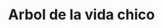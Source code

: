 ---
title: Arbol de la vida chico
date: 
draft: false

# descripcion
description : Dije de plata

materials: Plata 925

color: Plateado

dimensions: 2cm

code: 02-14-0222

type: "Dijes"

categories: []

# Images
# first image will be shown in the product page
images:
  # - image: "images/path_to_image"
  # La ubicacion de las imagenes es imagenes/Dijes/Dijes.Plata/02-14-0222-arbol-de-la-vida-chico
  - image: "./images/dijes/plata/02-14-0222-arbol-de-la-vida-chico.JPG"
---
